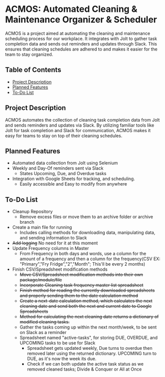 # ACMOS: Automated Cleaning & Maintenance Organizer & Scheduler

ACMOS is a project aimed at automating the cleaning and maintenance scheduling process for our workplace. It integrates with Jolt to gather task completion data and sends out reminders and updates through Slack. This ensures that cleaning schedules are adhered to and makes it easier for the team to stay organized.

## Table of Contents
- [Project Description](#project-description)
- [Planned Features](#planned-features)
- [To-Do List](#to-do-list)

## Project Description

ACMOS automates the collection of cleaning task completion data from Jolt and sends reminders and updates via Slack. By utilizing familiar tools like Jolt for task completion and Slack for communication, ACMOS makes it easy for teams to stay on top of their cleaning schedules.

## Planned Features

- Automated data collection from Jolt using Selenium
- Weekly and Day-Of reminders sent via Slack
    - States Upcoming, Due, and Overdue tasks
- Integration with Google Sheets for tracking, and scheduling.
    - Easily accessible and Easy to modify from anywhere

## To-Do List

- Cleanup Repository
    - Remove excess files or move them to an archive folder or archive branch
- Create a main file for running
    - Includes calling methods for downloading data, manipulating data, and sending information to Slack
- ~~Add logging~~ No need for it at this moment
- Update Frequency columns in Master
    - From Frequency in both days and words, use a column for the amount of a frequency and then a column for the frequency(CSV EX: "Primary","Fry Fridge","2","Month"; This'll be every 2 months) 
- Finish CSV/Spreadsheet modification methods
    - ~~Move CSV/Spreadsheet modification methods into their own package/module/file~~
    - ~~Incorporate Cleaning task frequency master list spreadsheet~~
    - ~~Finish method for reading the currently downloaded spreadsheets and properly sending them to the date calculation method~~
    - ~~Create a next-date calculation method, which calculates the next cleaning date and send both the next and current date to Google Spreadsheets~~
    - ~~Method for calculating the next cleaning date returns a dictionary of modified cleaning tasks.~~
    - Gather the tasks coming up within the next month/week, to be sent on Slack as a reminder
    - Spreadsheet named "active-tasks", for storing DUE, OVERDUE, and UPCOMING tasks to be use for Slack
        - Spreadsheet gets updated weekly, Due turns to overdue then removed later using the returned dictionary. UPCOMING turn to DUE, as it's now the week its due.
        - Check if we can both update the active task status as we removed cleaned tasks; Divide & Conquer or All at Once

